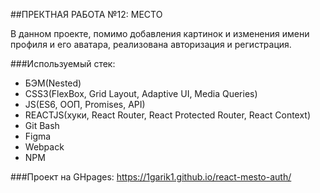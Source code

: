 ##ПРЕКТНАЯ РАБОТА №12: МЕСТО

В данном проекте, помимо добавления картинок и изменения имени профиля и его аватара, реализована авторизация и регистрация.

###Используемый стек:
* БЭМ(Nested)
* CSS3(FlexBox, Grid Layout, Adaptive UI, Media Queries)
* JS(ES6, ООП, Promises, API)
* REACTJS(хуки, React Router, React Protected Router, React Context)
* Git Bash
* Figma
* Webpack
* NPM

###Проект на GHpages: https://1garik1.github.io/react-mesto-auth/
